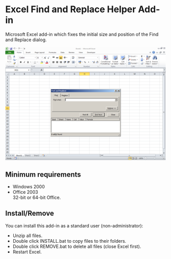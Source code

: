 # Excel Find and Replace Helper Add-in
Microsoft Excel add-in which fixes the initial size and position of the Find and Replace dialog.

![screenshot](https://github.com/T800G/Excel-FindReplace-Helper/blob/master/xlfrdialog.png)

## Minimum requirements
- Windows 2000
- Office 2003
<br>  32-bit or 64-bit Office.

## Install/Remove
You can install this add-in as a standard user (non-administrator):
- Unzip all files.
- Double click INSTALL.bat to copy files to their folders.
- Double click REMOVE.bat to delete all files (close Excel first).
- Restart Excel.
